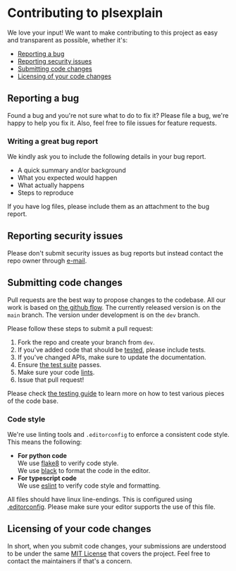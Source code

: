 # Contributing to plsexplain

We love your input! We want to make contributing to this project as easy and
transparent as possible, whether it's:

- [Reporting a bug](#reporting-a-bug)
- [Reporting security issues](#reporting-security-issues)
- [Submitting code changes](#submitting-code-changes)
- [Licensing of your code changes](#licensing-of-your-code-changes)

## Reporting a bug

Found a bug and you're not sure what to do to fix it? Please file a bug, we're
happy to help you fix it. Also, feel free to file issues for feature requests.

### Writing a great bug report

We kindly ask you to include the following details in your bug report.

- A quick summary and/or background
- What you expected would happen
- What actually happens
- Steps to reproduce

If you have log files, please include them as an attachment to the bug report.

## Reporting security issues

Please don't submit security issues as bug reports but instead contact the repo
owner through [e-mail](mailto:willem.meints@gmail.com).

## Submitting code changes

Pull requests are the best way to propose changes to the codebase. All our work
is based on [the github flow][GITHUB_FLOW]. The currently released version is
on the `main` branch. The version under development is on the `dev` branch.

Please follow these steps to submit a pull request:

1. Fork the repo and create your branch from `dev`.
2. If you've added code that should be [tested][TESTING], please include tests.
3. If you've changed APIs, make sure to update the documentation.
4. Ensure [the test suite][TESTING] passes.
5. Make sure your code [lints][TESTING].
6. Issue that pull request!

Please check [the testing guide][TESTING] to learn more on how to test various
pieces of the code base.

### Code style

We're use linting tools and `.editorconfig` to enforce a consistent code style.
This means the following:

* **For python code**  
  We use [flake8][FLAKE8] to verify code style.  
  We use [black][BLACK] to format the code in the editor.
* **For typescript code**  
  We use [eslint][ESLINT] to verify code style and formatting.

All files should have linux line-endings. This is configured using
[.editorconfig][EDITORCONFIG]. Please make sure your editor supports the use of
this file.

## Licensing of your code changes

In short, when you submit code changes, your submissions are understood to be
under the same [MIT License][LICENSE] that covers the project. Feel free to
contact the maintainers if that's a concern.

[GITHUB_FLOW]: https://guides.github.com/introduction/flow/index.html
[ISSUE_MANAGEMENT]: https://github.com/briandk/transcriptase-atom/issues
[LICENSE]: LICENSE
[TESTING]: TESTING.md
[FLAKE8]: https://flake8.pycqa.org/en/latest/
[BLACK]: https://github.com/psf/black
[ESLINT]: https://eslint.org/
[EDITORCONFIG]: https://editorconfig.org/
